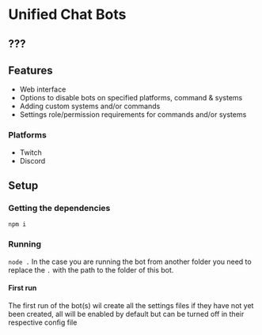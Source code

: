 # Unified Chat Bots

## ???

## Features
- Web interface
- Options to disable bots on specified platforms, command & systems
- Adding custom systems and/or commands
- Settings role/permission requirements for commands and/or systems


### Platforms
- Twitch
- Discord

## Setup
### Getting the dependencies
```npm i```

### Running
```node .```
In the case you are running the bot from another folder you need to replace the ```.``` with the path to the folder of this bot.

#### First run
The first run of the bot(s) wil create all the settings files if they have not yet been created, all will be enabled by default but can be turned off in their respective config file